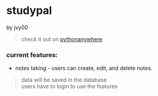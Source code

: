 # studypal
by jvy00
> check it out on [pythonanywhere](https://jvydc.pythonanywhere.com/)

### current features:
- notes taking - users can create, edit, and delete notes.
> data will be saved in the database\
> users have to login to use the features
